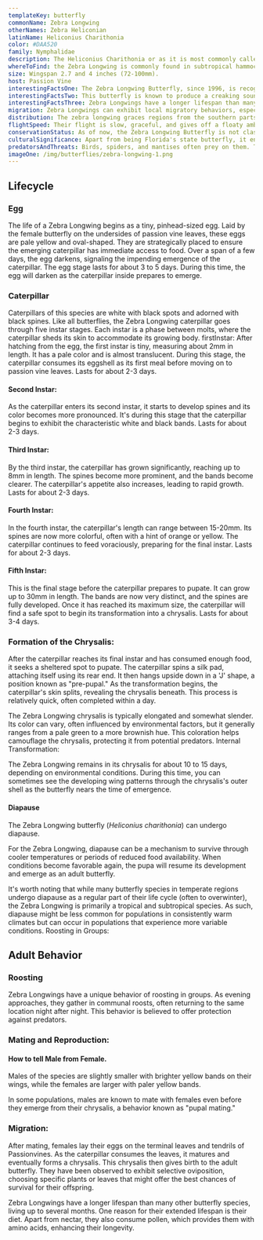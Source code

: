 ```yaml
---
templateKey: butterfly
commonName: Zebra Longwing
otherNames: Zebra Heliconian
latinName: Heliconius Charithonia
color: #DAA520
family: Nymphalidae
description: The Heliconius Charithonia or as it is most commonly called the Zebra Longwing is a neotropical butterfly known for its black elongated wings with striking yellow stripes. The underside of the wings has a similar pattern but is paler in color and features several small red spots near its narrow body.
whereToFind: the Zebra Longwing is commonly found in subtropical hammocks, forest margins, shrubby thickets, and adjacent open areas. It's also a regular sight in many butterfly gardens, suburban yards, and parks.
size: Wingspan 2.7 and 4 inches (72-100mm).
host: Passion Vine
interestingFactsOne: The Zebra Longwing Butterfly, since 1996, is recognized as the state butterfly of Florida.
interestingFactsTwo: This butterfly is known to produce a creaking sound if disturbed, a sound made by wiggling its body.
interestingFactsThree: Zebra Longwings have a longer lifespan than many other butterfly species, living up to several months. One reason for their extended lifespan is their diet. Apart from nectar, they also consume pollen, which provides them with amino acids, enhancing their longevity.
migration: Zebra Longwings can exhibit local migratory behaviors, especially in response to changes in food availability or weather conditions.
distribution: The zebra longwing graces regions from the southern parts of the United States down to Central America.
flightSpeed: Their flight is slow, graceful, and gives off a floaty ambiance.
conservationStatus: As of now, the Zebra Longwing Butterfly is not classified as endangered or threatened.
culturalSignificance: Apart from being Florida's state butterfly, it enjoys celebration in various butterfly festivals and educational sessions.
predatorsAndThreats: Birds, spiders, and mantises often prey on them. The striking black and white pattern of the Zebra Longwing serves as a warning to potential predators. They are unpalatable due to toxins they accumulate from their larval host plants, the passion vines.
imageOne: /img/butterflies/zebra-longwing-1.png
---
```


## Lifecycle

### Egg
The life of a Zebra Longwing begins as a tiny, pinhead-sized egg. Laid by the female butterfly on the undersides of passion vine leaves, these eggs are pale yellow and oval-shaped. They are strategically placed to ensure the emerging caterpillar has immediate access to food. Over a span of a few days, the egg darkens, signaling the impending emergence of the caterpillar.  The egg stage lasts for about 3 to 5 days. During this time, the egg will darken as the caterpillar inside prepares to emerge.

### Caterpillar

Caterpillars of this species are white with black spots and adorned with black spines. Like all butterflies, the Zebra Longwing caterpillar goes through five instar stages. Each instar is a phase between molts, where the caterpillar sheds its skin to accommodate its growing body.
firstInstar: After hatching from the egg, the first instar is tiny, measuring about 2mm in length. It has a pale color and is almost translucent. During this stage, the caterpillar consumes its eggshell as its first meal before moving on to passion vine leaves.  Lasts for about 2-3 days.

#### Second Instar:
As the caterpillar enters its second instar, it starts to develop spines and its color becomes more pronounced. It's during this stage that the caterpillar begins to exhibit the characteristic white and black bands.  Lasts for about 2-3 days.
#### Third Instar:
By the third instar, the caterpillar has grown significantly, reaching up to 8mm in length. The spines become more prominent, and the bands become clearer. The caterpillar's appetite also increases, leading to rapid growth.  Lasts for about 2-3 days.
#### Fourth Instar:
 In the fourth instar, the caterpillar's length can range between 15-20mm. Its spines are now more colorful, often with a hint of orange or yellow. The caterpillar continues to feed voraciously, preparing for the final instar.  Lasts for about 2-3 days.
#### Fifth Instar:
This is the final stage before the caterpillar prepares to pupate. It can grow up to 30mm in length. The bands are now very distinct, and the spines are fully developed. Once it has reached its maximum size, the caterpillar will find a safe spot to begin its transformation into a chrysalis.  Lasts for about 3-4 days.


### Formation of the Chrysalis:

After the caterpillar reaches its final instar and has consumed enough food, it seeks a sheltered spot to pupate. The caterpillar spins a silk pad, attaching itself using its rear end. It then hangs upside down in a 'J' shape, a position known as "pre-pupal."
As the transformation begins, the caterpillar's skin splits, revealing the chrysalis beneath. This process is relatively quick, often completed within a day.

The Zebra Longwing chrysalis is typically elongated and somewhat slender. Its color can vary, often influenced by environmental factors, but it generally ranges from a pale green to a more brownish hue. This coloration helps camouflage the chrysalis, protecting it from potential predators.
Internal Transformation:

The Zebra Longwing remains in its chrysalis for about 10 to 15 days, depending on environmental conditions. During this time, you can sometimes see the developing wing patterns through the chrysalis's outer shell as the butterfly nears the time of emergence.

#### Diapause

The Zebra Longwing butterfly (*Heliconius charithonia*) can undergo diapause.

For the Zebra Longwing, diapause can be a mechanism to survive through cooler temperatures or periods of reduced food availability. When conditions become favorable again, the pupa will resume its development and emerge as an adult butterfly.

It's worth noting that while many butterfly species in temperate regions undergo diapause as a regular part of their life cycle (often to overwinter), the Zebra Longwing is primarily a tropical and subtropical species. As such, diapause might be less common for populations in consistently warm climates but can occur in populations that experience more variable conditions.
Roosting in Groups:

## Adult Behavior

### Roosting

Zebra Longwings have a unique behavior of roosting in groups. As evening approaches, they gather in communal roosts, often returning to the same location night after night. This behavior is believed to offer protection against predators.
### Mating and Reproduction:
#### How to tell Male from Female.
 Males of the species are slightly smaller with brighter yellow bands on their wings, while the females are larger with paler yellow bands.

 In some populations, males are known to mate with females even before they emerge from their chrysalis, a behavior known as "pupal mating."


### Migration:

After mating, females lay their eggs  on the terminal leaves and tendrils of Passionvines. As the caterpillar consumes the leaves, it matures and eventually forms a chrysalis. This chrysalis then gives birth to the adult butterfly. They have been observed to exhibit selective oviposition, choosing specific plants or leaves that might offer the best chances of survival for their offspring.

 Zebra Longwings have a longer lifespan than many other butterfly species, living up to several months. One reason for their extended lifespan is their diet. Apart from nectar, they also consume pollen, which provides them with amino acids, enhancing their longevity.


